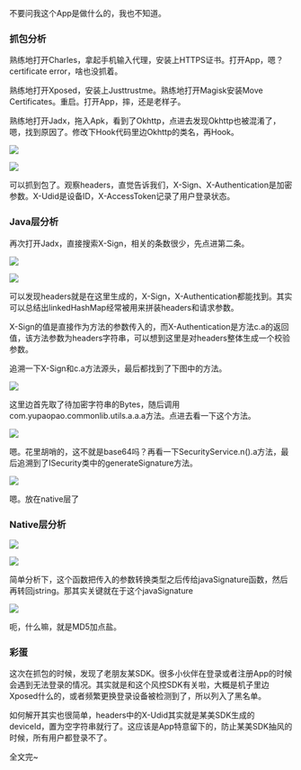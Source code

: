 不要问我这个App是做什么的，我也不知道。

### 抓包分析

熟练地打开Charles，拿起手机输入代理，安装上HTTPS证书。打开App，嗯？certificate error，啥也没抓着。

熟练地打开Xposed，安装上Justtrustme。熟练地打开Magisk安装Move Certificates。重启。打开App，摔，还是老样子。

熟练地打开Jadx，拖入Apk，看到了Okhttp，点进去发现Okhttp也被混淆了，嗯，找到原因了。修改下Hook代码里边Okhttp的类名，再Hook。

![](../assets/images/20191219/0.jpg)

![](../assets/images/20191219/1.jpg)

可以抓到包了。观察headers，直觉告诉我们，X-Sign、X-Authentication是加密参数。X-Udid是设备ID，X-AccessToken记录了用户登录状态。

### Java层分析

再次打开Jadx，直接搜索X-Sign，相关的条数很少，先点进第二条。

![](../assets/images/20191219/2.jpg)

![](../assets/images/20191219/3.jpg)

可以发现headers就是在这里生成的，X-Sign，X-Authentication都能找到。其实可以总结出linkedHashMap经常被用来拼装headers和请求参数。

X-Sign的值是直接作为方法的参数传入的，而X-Authentication是方法c.a的返回值，该方法参数为headers字符串，可以想到这里是对headers整体生成一个校验参数。

追溯一下X-Sign和c.a方法源头，最后都找到了下图中的方法。

![](../assets/images/20191219/4.jpg)

这里边首先取了待加密字符串的Bytes，随后调用com.yupaopao.commonlib.utils.a.a.a方法。点进去看一下这个方法。

![](../assets/images/20191219/5.jpg)

嗯。花里胡哨的，这不就是base64吗？再看一下SecurityService.n().a方法，最后追溯到了ISecurity类中的generateSignature方法。

![](../assets/images/20191219/6.jpg)

嗯。放在native层了

### Native层分析

![](../assets/images/20191219/7.jpg)

![](../assets/images/20191219/8.jpg)

简单分析下，这个函数把传入的参数转换类型之后传给javaSignature函数，然后再转回jstring。那其实关键就在于这个javaSignature

![](../assets/images/20191219/9.jpg)

呃，什么嘛，就是MD5加点盐。

### 彩蛋

这次在抓包的时候，发现了老朋友某SDK。很多小伙伴在登录或者注册App的时候会遇到无法登录的情况。其实就是和这个风控SDK有关啦，大概是机子里边Xposed什么的，或者频繁更换登录设备被检测到了，所以列入了黑名单。

如何解开其实也很简单，headers中的X-Udid其实就是某美SDK生成的deviceId，置为空字符串就行了。这应该是App特意留下的，防止某美SDK抽风的时候，所有用户都登录不了。

全文完~